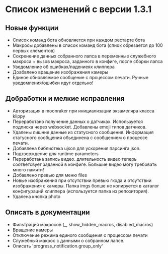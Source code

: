 # Список изменений с версии 1.3.1

## Новые функции
* Список команд бота обновляется при каждом рестарте бота
* Макросы добавлены в список команд бота (спиок обрезается до 100 первых элементов)
* Сохренение данных собранного лапса в переменные служебного макроса + вызов макроса, заданного в конфиге, после сборки лапса
* Уведомление об ошибках/падениеях клиппера
* Доабвлено вращение изображения камеры
* Единое обновляемое сообщение с процессом печати. Ручные уведомления/ошибки идут отдельно!

## Добработки и мелкие исправления
* Авторизация в moonraker при инициализации экзамеляра класса klippy
* Переработано получение данных о датчиках. Используется подписка через websocket. Добавлены emoji типов датчиков.
* Удалены лишние данные из статусного сообщения. Информация статусного сообщения обьединена с сообщением о процессе печати.
* Добавлена библиотека ujson для ускорения парсинга json.
* Подтверждение для runtime parameters
* Переработана запись видео. длительность видео теперь соответсвует заданной в конфиге. Большие видео могу требовать много памяти!
* Добавлено превью для меню files
* Новые изображения при отсутствии превью гкода и отсутствии изображения с камеры. Папка imgs болше не копируется в каталог конфигураций клиппера (используется папка из репозитория). 
* Удалена кнопка photo


## Описать в документации
* Фильтрация макросов (_, show_hidden_macros, disabled_macros)
* Вращение камеры
* Отключение режима единого сообщения с процессом печати
* Служебный макрос с данными о собранном лапсе.
* Описать 'progress_notification.group_only'